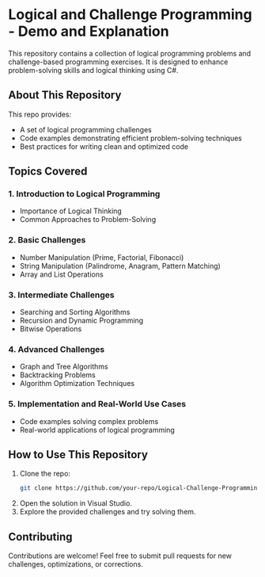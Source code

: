 # Logical and Challenge Programming - Demo and Explanation  

This repository contains a collection of logical programming problems and challenge-based programming exercises. It is designed to enhance problem-solving skills and logical thinking using C#.  

## About This Repository  
This repo provides:  
- A set of logical programming challenges  
- Code examples demonstrating efficient problem-solving techniques  
- Best practices for writing clean and optimized code  

## Topics Covered  
### 1. Introduction to Logical Programming  
   - Importance of Logical Thinking  
   - Common Approaches to Problem-Solving  

### 2. Basic Challenges  
   - Number Manipulation (Prime, Factorial, Fibonacci)  
   - String Manipulation (Palindrome, Anagram, Pattern Matching)  
   - Array and List Operations  

### 3. Intermediate Challenges  
   - Searching and Sorting Algorithms  
   - Recursion and Dynamic Programming  
   - Bitwise Operations  

### 4. Advanced Challenges  
   - Graph and Tree Algorithms  
   - Backtracking Problems  
   - Algorithm Optimization Techniques  

### 5. Implementation and Real-World Use Cases  
   - Code examples solving complex problems  
   - Real-world applications of logical programming  

## How to Use This Repository  
1. Clone the repo:  
   ```sh  
   git clone https://github.com/your-repo/Logical-Challenge-Programming.git  
   ```  
2. Open the solution in Visual Studio.  
3. Explore the provided challenges and try solving them.  

## Contributing  
Contributions are welcome! Feel free to submit pull requests for new challenges, optimizations, or corrections.  
 
